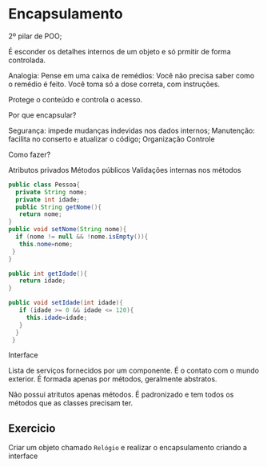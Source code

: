# Encapsulamento

2º pilar de POO;

É esconder os detalhes internos de um objeto e só prmitir de forma controlada.

Analogia:
Pense em uma caixa de remédios:
Você não precisa saber como o remédio é feito.
Você toma só a dose correta, com instruções.

Protege o conteúdo e controla o acesso.

Por que encapsular?

Segurança: impede mudanças indevidas nos dados internos;
Manutenção: facilita no conserto e atualizar o código;
Organização
Controle

Como fazer?

Atributos privados
Métodos públicos 
Validações internas nos métodos

~~~Java
public class Pessoa{
  private String nome;
  private int idade;
  public String getNome(){
   return nome;
}
public void setNome(String nome){
  if (nome != null && !nome.isEmpty()){
   this.nome=nome;
 }
}

public int getIdade(){
   return idade;
}

public void setIdade(int idade){
   if (idade >= 0 && idade <= 120){
     this.idade=idade;
   }
  }
 }
~~~

Interface 

Lista de serviços fornecidos por um componente. É o contato com o mundo exterior. É formada apenas por métodos, geralmente abstratos.

Não possui atritutos apenas métodos. É padronizado e tem todos os métodos que as classes precisam ter.

## Exercicio

Criar um objeto chamado `Relógio` e realizar o encapsulamento criando a interface